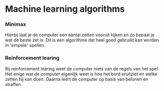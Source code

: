# Machine learning algorithms

### Minimax
Hierbij laat je de computer een aantal zetten vooruit kijken en zo bepaal je wat de beste zet is. Dit is een algorithme dat heel goed gebruikt kan worden in 'simpele' spellen.

### Reinforcement learing
Bij reinforcement learing weet de computer niets van de regels van het spel. Het enige wat de computer eigenlijk weet is hoe het bord eruitziet en welke zetten hij kan doen. Daarna leert de computer op basis van belonen en straffen.
